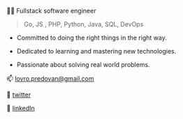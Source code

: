 
🔭✨   Fullstack software engineer 

 >Go, JS , PHP, Python, Java, SQL, DevOps


- Committed to doing the right things in the right way.

- Dedicated to learning and mastering new technologies. 

- Passionate about solving real world problems.

📫 [lovro.predovan@gmail.com](mailto:lovro.predovan@gmail.com)

🐧 [twitter](https://twitter.com/lovro_p)

🔗 [linkedIn](https://www.linkedin.com/in/lovropredovan/)




